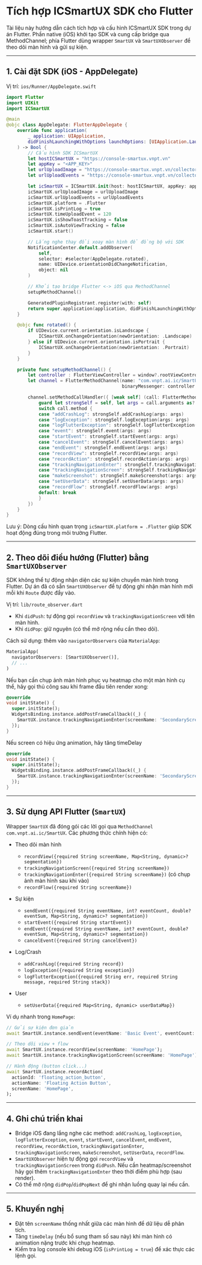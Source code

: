 # Tích hợp ICSmartUX SDK cho Flutter

Tài liệu này hướng dẫn cách tích hợp và cấu hình ICSmartUX SDK trong dự án Flutter. Phần native (iOS) khởi tạo SDK và cung cấp bridge qua MethodChannel; phía Flutter dùng wrapper `SmartUX` và `SmartUXObserver` để theo dõi màn hình và gửi sự kiện.

---

## 1. Cài đặt SDK (iOS - AppDelegate)

Vị trí: `ios/Runner/AppDelegate.swift`

```swift
import Flutter
import UIKit
import ICSmartUX

@main
@objc class AppDelegate: FlutterAppDelegate {
    override func application(
        _ application: UIApplication,
        didFinishLaunchingWithOptions launchOptions: [UIApplication.LaunchOptionsKey: Any]?
    ) -> Bool {
        // Cấu hình SDK ICSmartUX
        let hostICSmartUX = "https://console-smartux.vnpt.vn"
        let appKey = "<APP_KEY>"
        let urlUploadImage = "https://console-smartux.vnpt.vn/collector/mobile/heatmap-image"
        let urlUploadEvents = "https://console-smartux.vnpt.vn/collector/mobile/heatmap-event"

        let icSmartUX = ICSmartUX.init(host: hostICSmartUX, appKey: appKey)
        icSmartUX.urlUploadImage = urlUploadImage
        icSmartUX.urlUploadEvents = urlUploadEvents
        icSmartUX.platform = .Flutter
        icSmartUX.isPrintLog = true
        icSmartUX.timeUploadEvent = 120
        icSmartUX.isShowToastTracking = false
        icSmartUX.isAutoViewTracking = false
        icSmartUX.start()

        // Lắng nghe thay đổi xoay màn hình để đồng bộ với SDK
        NotificationCenter.default.addObserver(
            self,
            selector: #selector(AppDelegate.rotated),
            name: UIDevice.orientationDidChangeNotification,
            object: nil
        )

        // Khởi tạo bridge Flutter <-> iOS qua MethodChannel
        setupMethodChannel()

        GeneratedPluginRegistrant.register(with: self)
        return super.application(application, didFinishLaunchingWithOptions: launchOptions)
    }

    @objc func rotated() {
        if UIDevice.current.orientation.isLandscape {
            ICSmartUX.onChangeOrientation(newOrientation: .Landscape)
        } else if UIDevice.current.orientation.isPortrait {
            ICSmartUX.onChangeOrientation(newOrientation: .Portrait)
        }
    }

    private func setupMethodChannel() {
        let controller : FlutterViewController = window?.rootViewController as! FlutterViewController
        let channel = FlutterMethodChannel(name: "com.vnpt.ai.ic/SmartUX",
                                           binaryMessenger: controller.binaryMessenger)

        channel.setMethodCallHandler({ [weak self] (call: FlutterMethodCall, result: FlutterResult) -> Void in
            guard let strongSelf = self, let args = call.arguments as? [String: Any] else { return }
            switch call.method {
            case "addCrashLog": strongSelf.addCrashLog(args: args)
            case "logException": strongSelf.logException(args: args)
            case "logFlutterException": strongSelf.logFlutterException(args: args)
            case "event": strongSelf.event(args: args)
            case "startEvent": strongSelf.startEvent(args: args)
            case "cancelEvent": strongSelf.cancelEvent(args: args)
            case "endEvent": strongSelf.endEvent(args: args)
            case "recordView": strongSelf.recordView(args: args)
            case "recordAction": strongSelf.recordAction(args: args)
            case "trackingNavigationEnter": strongSelf.trackingNavigationEnter(args: args)
            case "trackingNavigationScreen": strongSelf.trackingNavigationScreen(args: args)
            case "makeScreenshot": strongSelf.makeScreenshot(args: args)
            case "setUserData": strongSelf.setUserData(args: args)
            case "recordFlow": strongSelf.recordFlow(args: args)
            default: break
            }
        })
    }
}
```

Lưu ý: Dòng cấu hình quan trọng `icSmartUX.platform = .Flutter` giúp SDK hoạt động đúng trong môi trường Flutter.

---

## 2. Theo dõi điều hướng (Flutter) bằng `SmartUXObserver`

SDK không thể tự động nhận diện các sự kiện chuyển màn hình trong Flutter. Dự án đã có sẵn `SmartUXObserver` để tự động ghi nhận màn hình mới mỗi khi `Route` được đẩy vào.

Vị trí: `lib/route_observer.dart`

- Khi `didPush`: tự động gọi `recordView` và `trackingNavigationScreen` với tên màn hình.
- Khi `didPop`: giữ nguyên (có thể mở rộng nếu cần theo dõi).

Cách sử dụng: thêm vào `navigatorObservers` của `MaterialApp`:

```dart
MaterialApp(
  navigatorObservers: [SmartUXObserver()],
  // ...
)
```

Nếu bạn cần chụp ảnh màn hình phục vụ heatmap cho một màn hình cụ thể, hãy gọi thủ công sau khi frame đầu tiên render xong:

```dart
@override
void initState() {
  super.initState();
  WidgetsBinding.instance.addPostFrameCallback((_) {
    SmartUX.instance.trackingNavigationEnter(screenName: 'SecondaryScreen');
  });
}
```


Nếu screen có hiệu ứng animation, hãy tăng timeDelay
```dart
@override
void initState() {
  super.initState();
  WidgetsBinding.instance.addPostFrameCallback((_) {
    SmartUX.instance.trackingNavigationEnter(screenName: 'SecondaryScreen', timeDelay: 0.5);
  });
}
```
---

## 3. Sử dụng API Flutter (`SmartUX`)

Wrapper `SmartUX` đã đóng gói các lời gọi qua `MethodChannel` `com.vnpt.ai.ic/SmartUX`. Các phương thức chính hiện có:

- Theo dõi màn hình
  - `recordView({required String screenName, Map<String, dynamic>? segmentation})`
  - `trackingNavigationScreen({required String screenName})`
  - `trackingNavigationEnter({required String screenName})` (có chụp ảnh màn hình sau khi vào)
  - `recordFlow({required String screenName})`

- Sự kiện
  - `sendEvent({required String eventName, int? eventCount, double? eventSum, Map<String, dynamic>? segmentation})`
  - `startEvent({required String startEvent})`
  - `endEvent({required String eventName, int? eventCount, double? eventSum, Map<String, dynamic>? segmentation})`
  - `cancelEvent({required String cancelEvent})`

- Log/Crash
  - `addCrashLog({required String record})`
  - `logException({required String exception})`
  - `logFlutterException({required String err, required String message, required String stack})`

- User
  - `setUserData({required Map<String, dynamic> userDataMap})`

Ví dụ nhanh trong `HomePage`:

```dart
// Gửi sự kiện đơn giản
await SmartUX.instance.sendEvent(eventName: 'Basic Event', eventCount: 1);

// Theo dõi view + flow
await SmartUX.instance.recordView(screenName: 'HomePage');
await SmartUX.instance.trackingNavigationScreen(screenName: 'HomePage');

// Hành động (button click...)
await SmartUX.instance.recordAction(
  actionId: 'floating_action_button',
  actionName: 'Floating Action Button',
  screenName: 'HomePage',
);
```

---

## 4. Ghi chú triển khai

- Bridge iOS đang lắng nghe các method: `addCrashLog`, `logException`, `logFlutterException`, `event`, `startEvent`, `cancelEvent`, `endEvent`, `recordView`, `recordAction`, `trackingNavigationEnter`, `trackingNavigationScreen`, `makeScreenshot`, `setUserData`, `recordFlow`.
- `SmartUXObserver` hiện tự động gọi `recordView` và `trackingNavigationScreen` trong `didPush`. Nếu cần heatmap/screenshot hãy gọi thêm `trackingNavigationEnter` theo thời điểm phù hợp (sau render).
- Có thể mở rộng `didPop`/`didPopNext` để ghi nhận luồng quay lại nếu cần.

---

## 5. Khuyến nghị

- Đặt tên `screenName` thống nhất giữa các màn hình để dữ liệu dễ phân tích.
- Tăng `timeDelay` (nếu bổ sung tham số sau này) khi màn hình có animation nặng trước khi chụp heatmap.
- Kiểm tra log console khi debug iOS (`isPrintLog = true`) để xác thực các lệnh gọi.
